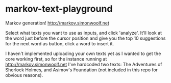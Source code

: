 markov-text-playground
======================

Markov generation!
http://markov.simonwoolf.net

Select what texts you want to use as inputs, and click 'analyze'. It'll look at the word just before the cursor position and give you the top 10 suggestions for the next word as button, click a word to insert it.

I haven't implemented uploading your own texts yet as I wanted to get the core working first, so
for the instance running at http://markov.simonwoolf.net
I've hardcoded two texts: The Adventures of Sherlock Holmes, and Asimov's Foundation (not included in this repo for obvious reasons).
